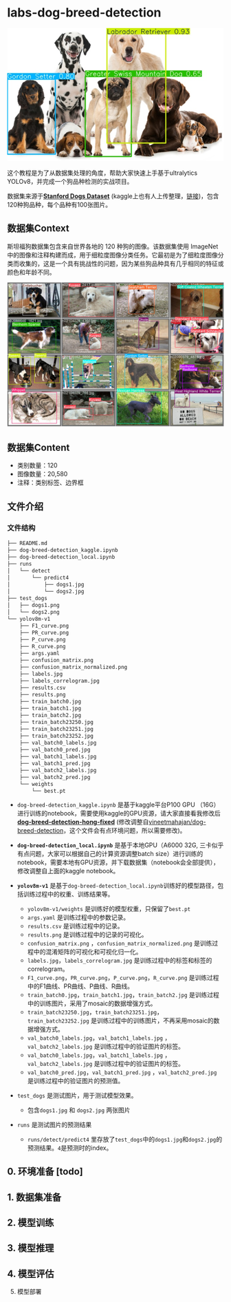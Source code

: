 # labs-dog-breed-detection

![dogs1.jpg](./runs/detect/predict4/dogs1.jpg)

这个教程是为了从数据集处理的角度，帮助大家快速上手基于ultralytics YOLOv8，并完成一个狗品种检测的实战项目。

数据集来源于[**Stanford Dogs Dataset**](http://vision.stanford.edu/aditya86/ImageNetDogs/) (kaggle上也有人上传整理，[链接](https://www.kaggle.com/datasets/jessicali9530/stanford-dogs-dataset))，包含120种狗品种，每个品种有100张图片。

## 数据集Context
斯坦福狗数据集包含来自世界各地的 120 种狗的图像。该数据集使用 ImageNet 中的图像和注释构建而成，用于细粒度图像分类任务。它最初是为了细粒度图像分类而收集的，这是一个具有挑战性的问题，因为某些狗品种具有几乎相同的特征或颜色和年龄不同。 

![val_batch2_labels.jpg](./yolov8m-v1/val_batch2_labels.jpg)

## 数据集Content
- 类别数量：120 
- 图像数量：20,580 
- 注释：类别标签、边界框

## 文件介绍

### 文件结构
```
├── README.md
├── dog-breed-detection_kaggle.ipynb
├── dog-breed-detection_local.ipynb
├── runs
│   └── detect
│       └── predict4
│           ├── dogs1.jpg
│           └── dogs2.jpg
├── test_dogs
│   ├── dogs1.png
│   └── dogs2.png
└── yolov8m-v1
    ├── F1_curve.png
    ├── PR_curve.png
    ├── P_curve.png
    ├── R_curve.png
    ├── args.yaml
    ├── confusion_matrix.png
    ├── confusion_matrix_normalized.png
    ├── labels.jpg
    ├── labels_correlogram.jpg
    ├── results.csv
    ├── results.png
    ├── train_batch0.jpg
    ├── train_batch1.jpg
    ├── train_batch2.jpg
    ├── train_batch23250.jpg
    ├── train_batch23251.jpg
    ├── train_batch23252.jpg
    ├── val_batch0_labels.jpg
    ├── val_batch0_pred.jpg
    ├── val_batch1_labels.jpg
    ├── val_batch1_pred.jpg
    ├── val_batch2_labels.jpg
    ├── val_batch2_pred.jpg
    └── weights
        └── best.pt
```

- `dog-breed-detection_kaggle.ipynb` 是基于kaggle平台P100 GPU （16G）进行训练的notebook，需要使用kaggle的GPU资源，请大家直接看我修改后[**dog-breed-detection-hong-fixed**](https://www.kaggle.com/code/chg0901/dog-breed-detection/notebook) (修改调整自[vineetmahajan/dog-breed-detection](https://www.kaggle.com/code/vineetmahajan/dog-breed-detection)，这个文件会有点环境问题，所以需要修改)。

- **`dog-breed-detection_local.ipynb`** 是基于本地GPU（A6000 32G, 三卡似乎有点问题，大家可以根据自己的计算资源调整batch size）进行训练的notebook，需要本地有GPU资源，并下载数据集（notebook会全部提供），修改调整自上面的kaggle notebook。

- **`yolov8m-v1`** 是基于`dog-breed-detection_local.ipynb`训练好的模型路径，包括训练过程中的权重、训练结果等。
  - `yolov8m-v1/weights` 是训练好的模型权重，只保留了`best.pt`
  - `args.yaml` 是训练过程中的参数记录。
  - `results.csv` 是训练过程中的记录。
  - `results.png` 是训练过程中的记录的可视化。
  - `confusion_matrix.png` ，`confusion_matrix_normalized.png` 是训练过程中的混淆矩阵的可视化和可视化归一化。
  - `labels.jpg`，`labels_correlogram.jpg` 是训练过程中的标签和标签的correlogram。
  - `F1_curve.png`，`PR_curve.png`，`P_curve.png`，`R_curve.png` 是训练过程中的F1曲线、PR曲线、P曲线、R曲线。
  - `train_batch0.jpg`，`train_batch1.jpg`，`train_batch2.jpg` 是训练过程中的训练图片，采用了mosaic的数据增强方式。
  - `train_batch23250.jpg`，`train_batch23251.jpg`，`train_batch23252.jpg` 是训练过程中的训练图片，不再采用mosaic的数据增强方式。
  - `val_batch0_labels.jpg`，`val_batch1_labels.jpg` ，`val_batch2_labels.jpg` 是训练过程中的验证图片的标签。
  - `val_batch0_labels.jpg`，`val_batch1_labels.jpg` ，`val_batch2_labels.jpg` 是训练过程中的验证图片的标签。
  - `val_batch0_pred.jpg`，`val_batch1_pred.jpg` ，`val_batch2_pred.jpg` 是训练过程中的验证图片的预测值。

- `test_dogs` 是测试图片，用于测试模型效果。
  - 包含`dogs1.jpg` 和 `dogs2.jpg` 两张图片
  
- `runs` 是测试图片的预测结果
  - `runs/detect/predict4` 里存放了`test_dogs`中的`dogs1.jpg`和`dogs2.jpg`的预测结果。`4`是预测时的index。  



## 0. 环境准备 [todo]

## 1. 数据集准备

## 2. 模型训练

## 3. 模型推理

## 4. 模型评估
5. 模型部署
